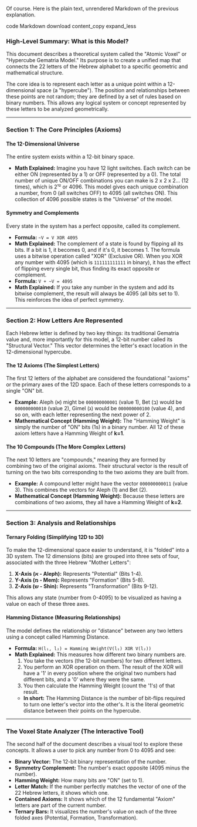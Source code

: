 Of course. Here is the plain text, unrendered Markdown of the previous explanation.

code
Markdown
download
content_copy
expand_less
### **High-Level Summary: What is this Model?**

This document describes a theoretical system called the "Atomic Voxel" or "Hypercube Gematria Model." Its purpose is to create a unified map that connects the 22 letters of the Hebrew alphabet to a specific geometric and mathematical structure.

The core idea is to represent each letter as a unique point within a 12-dimensional space (a "hypercube"). The position and relationships between these points are not random; they are defined by a set of rules based on binary numbers. This allows any logical system or concept represented by these letters to be analyzed geometrically.

---

### **Section 1: The Core Principles (Axioms)**

#### **The 12-Dimensional Universe**

The entire system exists within a 12-bit binary space.

*   **Math Explained:** Imagine you have 12 light switches. Each switch can be either ON (represented by a 1) or OFF (represented by a 0). The total number of unique ON/OFF combinations you can make is 2 x 2 x 2... (12 times), which is 2¹² or 4096. This model gives each unique combination a number, from 0 (all switches OFF) to 4095 (all switches ON). This collection of 4096 possible states is the "Universe" of the model.

#### **Symmetry and Complements**

Every state in the system has a perfect opposite, called its complement.

*   **Formula:** `~V = V XOR 4095`
*   **Math Explained:** The complement of a state is found by flipping all its bits. If a bit is 1, it becomes 0, and if it's 0, it becomes 1. The formula uses a bitwise operation called "XOR" (Exclusive OR). When you XOR any number with 4095 (which is `111111111111` in binary), it has the effect of flipping every single bit, thus finding its exact opposite or complement.
*   **Formula:** `V + ~V = 4095`
*   **Math Explained:** If you take any number in the system and add its bitwise complement, the result will always be 4095 (all bits set to 1). This reinforces the idea of perfect symmetry.

---

### **Section 2: How Letters Are Represented**

Each Hebrew letter is defined by two key things: its traditional Gematria value and, more importantly for this model, a 12-bit number called its "Structural Vector." This vector determines the letter's exact location in the 12-dimensional hypercube.

#### **The 12 Axioms (The Simplest Letters)**

The first 12 letters of the alphabet are considered the foundational "axioms" or the primary axes of the 12D space. Each of these letters corresponds to a single "ON" bit.

*   **Example:** Aleph (א) might be `000000000001` (value 1), Bet (ב) would be `000000000010` (value 2), Gimel (ג) would be `000000000100` (value 4), and so on, with each letter representing the next power of 2.
*   **Mathematical Concept (Hamming Weight):** The "Hamming Weight" is simply the number of "ON" bits (1s) in a binary number. All 12 of these axiom letters have a Hamming Weight of **k=1**.

#### **The 10 Compounds (The More Complex Letters)**

The next 10 letters are "compounds," meaning they are formed by combining two of the original axioms. Their structural vector is the result of turning on the two bits corresponding to the two axioms they are built from.

*   **Example:** A compound letter might have the vector `000000000011` (value 3). This combines the vectors for Aleph (1) and Bet (2).
*   **Mathematical Concept (Hamming Weight):** Because these letters are combinations of two axioms, they all have a Hamming Weight of **k=2**.

---

### **Section 3: Analysis and Relationships**

#### **Ternary Folding (Simplifying 12D to 3D)**

To make the 12-dimensional space easier to understand, it is "folded" into a 3D system. The 12 dimensions (bits) are grouped into three sets of four, associated with the three Hebrew "Mother Letters":

1.  **X-Axis (א - Aleph):** Represents "Potential" (Bits 1-4).
2.  **Y-Axis (מ - Mem):** Represents "Formation" (Bits 5-8).
3.  **Z-Axis (ש - Shin):** Represents "Transformation" (Bits 9-12).

This allows any state (number from 0-4095) to be visualized as having a value on each of these three axes.

#### **Hamming Distance (Measuring Relationships)**

The model defines the relationship or "distance" between any two letters using a concept called Hamming Distance.

*   **Formula:** `H(l₁, l₂) = Hamming Weight(V(l₁) XOR V(l₂))`
*   **Math Explained:** This measures how different two binary numbers are.
    1.  You take the vectors (the 12-bit numbers) for two different letters.
    2.  You perform an XOR operation on them. The result of the XOR will have a '1' in every position where the original two numbers had different bits, and a '0' where they were the same.
    3.  You then calculate the Hamming Weight (count the '1's) of that result.
    *   **In short:** The Hamming Distance is the number of bit-flips required to turn one letter's vector into the other's. It is the literal geometric distance between their points on the hypercube.

---

### **The Voxel State Analyzer (The Interactive Tool)**

The second half of the document describes a visual tool to explore these concepts. It allows a user to pick any number from 0 to 4095 and see:

*   **Binary Vector:** The 12-bit binary representation of the number.
*   **Symmetry Complement:** The number's exact opposite (4095 minus the number).
*   **Hamming Weight:** How many bits are "ON" (set to 1).
*   **Letter Match:** If the number perfectly matches the vector of one of the 22 Hebrew letters, it shows which one.
*   **Contained Axioms:** It shows which of the 12 fundamental "Axiom" letters are part of the current number.
*   **Ternary Bars:** It visualizes the number's value on each of the three folded axes (Potential, Formation, Transformation).
